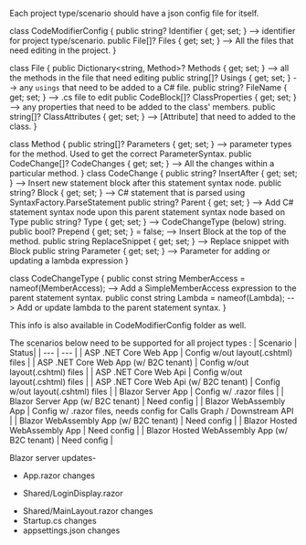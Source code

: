 Each project type/scenario should have a json config file for itself.

class CodeModifierConfig
{
    public string? Identifier { get; set; } --> identifier for project type/scenario.
    public File[]? Files { get; set; } --> All the files that need editing in the project.
}

class File
{
    public Dictionary<string, Method>? Methods { get; set; } --> all the methods in the file that need editing
    public string[]? Usings { get; set; } --> any `usings` that need to be added to a C# file. 
    public string? FileName { get; set; } --> .cs file to edit
    public CodeBlock[]? ClassProperties { get; set; } --> any properties that need to be added to the class' members.
    public string[]? ClassAttributes { get; set; } --> [Attribute] that need to added to the class.
}

class Method
{
    public string[]? Parameters { get; set; } --> parameter types for the method. Used to get the correct ParameterSyntax.
    public CodeChange[]? CodeChanges { get; set; } --> All the changes within a particular method.
}
class CodeChange
{
    public string? InsertAfter { get; set; } --> Insert new statement block after this statement syntax node.
    public string? Block { get; set; } --> C# statement that is parsed using SyntaxFactory.ParseStatement
    public string? Parent { get; set; } --> Add C# statement syntax node upon this parent statement syntax node based on Type 
    public string? Type { get; set; } --> CodeChangeType (below) string.
    public bool? Prepend { get; set; } = false; --> Insert Block at the top of the method.
    public string ReplaceSnippet { get; set; } --> Replace snippet with Block
    public string Parameter { get; set; } --> Parameter for adding or updating a lambda expression
}

class CodeChangeType
{
    public const string MemberAccess = nameof(MemberAccess); --> Add a SimpleMemberAccess expression to the parent statement syntax. 
    public const string Lambda = nameof(Lambda); --> Add or update lambda to the parent statement syntax. 
}

This info is also available in CodeModifierConfig folder as well.

The scenarios below need to be supported for all project types :
| Scenario | Status|
| --- | --- |
| ASP .NET Core Web App | Config w/out layout(.cshtml) files | 
| ASP .NET Core Web App (w/ B2C tenant) | Config w/out layout(.cshtml) files | 
| ASP .NET Core Web Api | Config w/out layout(.cshtml) files | 
| ASP .NET Core Web Api (w/ B2C tenant) | Config w/out layout(.cshtml) files | 
| Blazor Server App | Config w/ .razor files |
| Blazor Server App (w/ B2C tenant) | Need config |
| Blazor WebAssembly App | Config w/ .razor files, needs config for Calls Graph / Downstream API |
| Blazor WebAssembly App (w/ B2C tenant) | Need config | 
| Blazor Hosted WebAssembly App | Need config |
| Blazor Hosted WebAssembly App (w/ B2C tenant) | Need config | 

Blazor server updates-
- App.razor changes
+ Shared/LoginDisplay.razor
- Shared/MainLayout.razor changes
- Startup.cs changes
- appsettings.json changes
